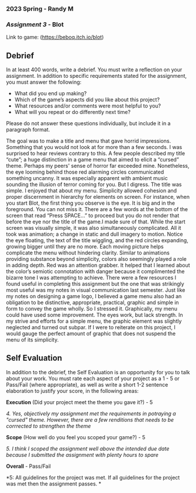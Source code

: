 ### **2023 Spring** - Randy M
### *Assignment 3* - Blot
Link to game: (https://beboq.itch.io/blot)


## **Debrief**
In at least 400 words, write a debrief. You must write a reflection on your assignment. In addition to specific requirements stated for the assignment, you must answer the following:

- What did you end up making?
- Which of the game’s aspects did you like about this project?
- What resources and/or comments were most helpful to you?
- What will you repeat or do differently next time?

Please do not answer these questions individually, but include it in a paragraph format.

The goal was to make a title and menu that gave horrid impressions. Something that 
you would not look at for more than a few seconds. I was surprised to hear reviews contrary to this. 
A few people described my title “cute”; a huge distinction in a game menu that aimed to elicit a “cursed” theme. 
Perhaps my peers' sense of horror far exceeded mine. Nonetheless, the eye looming behind those red alarming
circles communicated something uncanny. It was especially apparent with ambient music sounding the illusion of 
terror coming for you. But I digress. The title was simple. I enjoyed that about my menu. Simplicity allowed cohesion
and proper discernment in hierarchy for elements on screen.  For instance, when you start Blot, the first thing you
observe is the eye. It is big and in the foreground. You can not miss it.  There are a few words at the bottom of the 
screen that read “Press SPACE…” to proceed but you do not render that before the eye nor the title of the game.I made 
sure of that.  While the start screen was visually simple, it was also simultaneously complicated. All it took was 
animation; a change in static and dull imagery to motion. Notice the eye floating, the text of the title 
wiggling, and the red circles expanding, growing bigger until they are no more. Each moving picture helps complicate 
the menu without hindering clarity. Similar to animations providing substance beyond simplicity, colors also seemingly 
played a role in adding depth. Red was an attention grabber. It helped that I learned about the color’s semiotic 
connotation with danger because it complimented the bizarre tone I was attempting to achieve. There were a few 
resources I found useful in completing this assignment but the one that was strikingly most useful was my notes in 
visual communication last semester.  Just like my notes on designing a game logo, I believed a game menu also had an obligation 
to be distinctive, appropriate, practical, graphic and simple in form to convey the game wholly. So I stressed it. 
Graphically, my menu could have used some improvement. The eyes work, but lack strength. In my strive and efforts for a 
simple menu, the graphic element was slightly neglected and turned out subpar. If I were to reiterate on this project, I would 
gauge the perfect amount of graphic that does not suspend the menu of its simplicity.



## **Self Evaluation**
In addition to the debrief, the Self Evaluation is an opportunity for you to talk about your work. You must rate each aspect of your project as a 1 - 5 or Pass/Fail (where appropriate), as well as write a short 1-2 sentence elaboration to justify your score, in the following areas:


**Execution** (Did your project meet the theme you gave it?) - 5

*4. Yes, objectively my assignment met the requirements in potraying a "cursed" theme. However, there are a few renditions that needs to be corrrected to strengthen the theme*


**Scope** (How well do you feel you scoped your game?) - 5


*5. I think I scoped the assignment well above the intended due date because I submitted the assignment with plenty hours to spare*


**Overall** - Pass/Fail


*5: All guidelines for the project was met. If all guidelines for the project was met then the assignment passes. *

